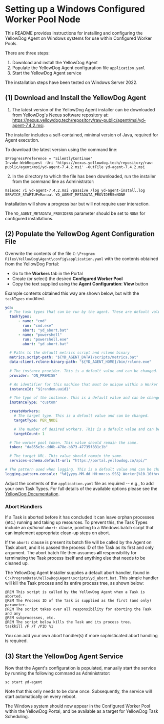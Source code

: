 # Setting up a Windows Configured Worker Pool Node

This README provides instructions for installing and configuring the YellowDog Agent on Windows systems for use within Configured Worker Pools.

There are three steps:

1. Download and install the YellowDog Agent
2. Populate the YellowDog Agent configuration file `application.yaml`
3. Start the YellowDog Agent service

The installation steps have been tested on Windows Server 2022.

## (1) Download and Install the YellowDog Agent

1. The latest version of the YellowDog Agent installer can be downloaded from YellowDog's Nexus software repository at: https://nexus.yellowdog.tech/repository/raw-public/agent/msi/yd-agent-7.4.2.msi.

The installer includes a self-contained, minimal version of Java, required for Agent execution.

To download the latest version using the command line:

```shell
$ProgressPreference = "SilentlyContinue"
Invoke-WebRequest -Uri 'https://nexus.yellowdog.tech/repository/raw-public/agent/msi/yd-agent-7.4.2.msi' -OutFile yd-agent-7.4.2.msi
```

2. In the directory to which the file has been downloaded, run the installer from the command line as Administrator:

```shell
msiexec /i yd-agent-7.4.2.msi /passive /log yd-agent-install.log SERVICE_STARTUP=Manual YD_AGENT_METADATA_PROVIDERS=NONE
```
Installation will show a progress bar but will not require user interaction.

The `YD_AGENT_METADATA_PROVIDERS` parameter should be set to `NONE` for configured installations. 

## (2) Populate the YellowDog Agent Configuration File

Overwrite the contents of the file `C:\Program Files\YellowDog\Agent\config\application.yaml` with the contents obtained from the YellowDog Portal:

- Go to the **Workers** tab in the Portal
- Create (or select) the desired **Configured Worker Pool**
- Copy the text supplied using the **Agent Configuration: View** button

Example contents obtained this way are shown below, but with the `taskTypes` modified.

```yaml
yda:
  # The task types that can be run by the agent. These are default values and should be replaced with task types corresponding to the work to be performed on the node.
  taskTypes:
      - name: "cmd"
        run: "cmd.exe"
        abort: "yd_abort.bat"
      - name: "powershell"
        run: "powershell.exe"
        abort: "yd_abort.bat"

  # Paths to the default metrics script and rclone binary
  metrics.script-path: "${YD_AGENT_DATA}/scripts/metrics.bat"
  data-client.rclone-binary-path: "${YD_AGENT_HOME}/bin/rclone.exe"
  
  # The instance provider. This is a default value and can be changed. Value must be one of the following: ALIBABA, AWS, GOOGLE, AZURE, OCI, ON_PREMISE
  provider: "ON_PREMISE"

  # An identifier for this machine that must be unique within a Worker Pool. This default value will change each time the agent is started, so any restarts will cause it to be identified as a new node. For long-running machines, this should instead be set to any durable value that is unique within a worker pool e.g. hostname
  instanceId: "${random.uuid}"

  # The type of the instance. This is a default value and can be changed.
  instanceType: "custom"

  createWorkers:
    # The target type. This is a default value and can be changed.
    targetType: PER_NODE

    # The number of desired workers. This is a default value and can be changed.
    targetCount: 1

  # The worker pool token. This value should remain the same.
  token: "da855e3c-dd0b-478e-b873-47735f831c1b"

  # The target URL. This value should remain the same.
  services-schema.default-url: "https://portal.yellowdog.co/api/"

# The pattern used when logging. This is a default value and can be changed.
logging.pattern.console: "%d{yyyy-MM-dd HH:mm:ss.SSS} Worker[%10.10thread] %-5level[%40logger{40}] %message [%class{0}:%method:%line]%n"
```

Adjust the contents of the `application.yaml` file as required -- e.g., to add your own Task Types. For full details of the available options please see the [YellowDog Documentation](https://docs.yellowdog.co/#/the-platform/using-variables-in-the-configuration-file).

### Abort Handlers

If a Task is aborted before it has concluded it can leave orphan processes (etc.) running and taking up resources. To prevent this, the Task Types include an *optional* `abort:` clause, pointing to a Windows batch script that can implement appropriate clean-up steps on abort.

If the `abort:` clause is present its batch file will be called by the Agent on Task abort, and it is passed the process ID of the Task as its first and only argument. The abort batch file then assumes **all** responsibility for terminating the Task process itself and anything else that needs to be cleaned up.

The YellowDog Agent Installer supplies a default abort handler, found in `C:\ProgramData\YellowDog\Agent\scripts\yd_abort.bat`. This simple handler will kill the Task process and its entire process tree, as shown below:

```
@REM This script is called by the YellowDog Agent when a Task is aborted.
@REM The Process ID of the Task is supplied as the first (and only) parameter.
@REM The script takes over all responsibility for aborting the Task and any
@REM subprocesses, etc.
@REM The script below kills the Task and its process tree.
taskkill /F /T /PID %1
```

You can add your own abort handler(s) if more sophisticated abort handling is required.

## (3) Start the YellowDog Agent Service

Now that the Agent's configuration is populated, manually start the service by running the following command as Administrator:

```shell
sc start yd-agent
```
Note that this only needs to be done once. Subsequently, the service will start automatically on every reboot.

The Windows system should now appear in the Configured Worker Pool within the YellowDog Portal, and be available as a target for YellowDog Task Scheduling.
